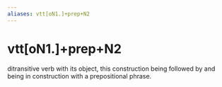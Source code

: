 ```yaml
---
aliases: vtt[oN1.]+prep+N2
---
```

# vtt[oN1.]+prep+N2

ditransitive verb with its object, this construction being followed by and being in construction with a prepositional phrase.